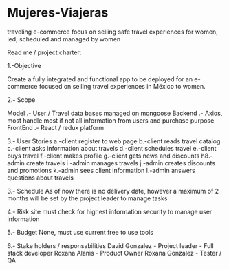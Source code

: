# Mujeres-Viajeras
traveling e-commerce focus on selling safe travel experiences for women, led, scheduled and managed by women

Read me / project charter:

1.-Objective

Create a fully integrated and functional app to be deployed for an e-commerce focused on selling travel experiences in México to women.

2.- Scope

Model .- User / Travel data bases managed on mongoose
Backend .- Axios, most handle most if not all information from users and purchase purpose
FrontEnd .- React / redux platform 

3.- User Stories
a.-client register to web page
b.-client reads	travel catalog
c.-client asks information about travels
d.-client schedules travel
e.-client buys travel
f.-client makes profile
g.-client gets news and discounts
h8.-admin create travels
i.-admin manages travels
j.-admin creates discounts and promotions
k.-admin sees client information
l.-admin answers questions about travels

3.- Schedule
As of now there is no delivery date, however a maximum of 2 months will be set by the project leader to manage tasks

4.- Risk
site must check for highest information security to manage user information

5.- Budget
None, must use current free to use tools

6.- Stake holders / responsabilities
David Gonzalez - Project leader - Full stack developer
Roxana Alanis - Product Owner
Roxana Gonzalez - Tester / QA
